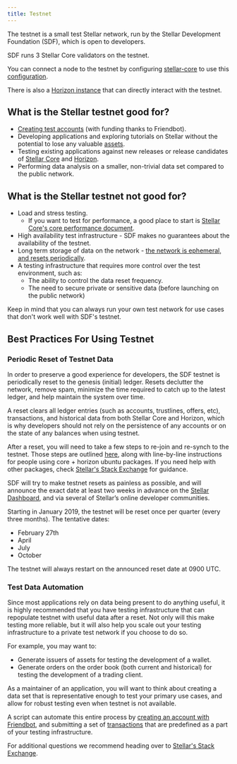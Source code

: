 ```yaml
---
title: Testnet
---
```


The testnet is a small test Stellar network, run by the Stellar Development
Foundation (SDF), which is open to developers.

SDF runs 3 Stellar Core validators on the testnet.

You can connect a node to the testnet by configuring [stellar-core](https://github.com/stellar/stellar-core) to use this
[configuration](https://github.com/stellar/stellar-core/blob/master/docs/stellar-core_testnet.cfg).

There is also a [Horizon instance](https://horizon-testnet.stellar.org/) that
can directly interact with the testnet.

## What is the Stellar testnet good for?

* [Creating test accounts](../get-started/create-account.md) (with funding thanks to Friendbot).
* Developing applications and exploring tutorials on Stellar without the
  potential to lose any valuable [assets](assets.md).
* Testing existing applications against new releases or release candidates of
  [Stellar Core](https://github.com/stellar/stellar-core/releases) and [Horizon](https://github.com/stellar/go/releases).
* Performing data analysis on a smaller, non-trivial data set compared to the public network.

## What is the Stellar testnet not good for?

* Load and stress testing.
  * If you want to test for performance, a good place to
    start is
    [Stellar Core's core performance document](https://github.com/stellar/stellar-core/blob/master/performance-eval.md#networks-to-test-against).
* High availability test infrastructure - SDF makes no guarantees about the
  availability of the testnet.
* Long term storage of data on the network - [the network is ephemeral, and resets periodically](test-net.md#periodic-reset-of-testnet-data).
* A testing infrastructure that requires more control over the test environment,
  such as:
  * The ability to control the data reset frequency.
  * The need to secure private or sensitive data (before launching on the public network)

Keep in mind that you can always run your own test network for use cases that
don't work well with SDF's testnet.

## Best Practices For Using Testnet

### Periodic Reset of Testnet Data
In order to preserve a good experience for developers, the SDF testnet is
periodically reset to the genesis (initial) ledger. Resets declutter the network, remove
spam, minimize the time required to catch up to the latest ledger, and help
maintain the system over time.

A reset clears all ledger entries (such as accounts, trustlines, offers,
etc), transactions, and historical data from both Stellar Core and
Horizon, which is why developers should not rely on the persistence of any accounts or on the state of any balances when using testnet.

After a reset, you will need to take a few steps to re-join and re-synch to the testnet.  Those steps are outlined [here](https://github.com/stellar/packages#testnet-reset), along with line-by-line instructions for people using core + horizon ubuntu packages.  If you need help with other packages, check [Stellar's Stack Exchange](https://stellar.stackexchange.com/) for guidance.

SDF will try to make testnet resets as painless as possible, and will announce the exact date at least two weeks in advance on the [Stellar Dashboard](http://dashboard.stellar.org/), and via several of Stellar’s online developer communities.

Starting in January 2019, the testnet will be reset once per quarter (every
three months).  The tentative dates:

* February 27th
* April
* July
* October

The testnet will always restart on the announced reset date at 0900 UTC.

### Test Data Automation

Since most applications rely on data being present to do anything useful, it is
highly recommended that you have testing infrastructure that can repopulate
testnet with useful data after a reset. Not only will this make testing more
reliable, but it will also help you scale out your testing infrastructure to
a private test network if you choose to do so.

For example, you may want to:
* Generate issuers of assets for testing the development of a wallet.
* Generate orders on the order book (both current and historical) for testing
  the development of a trading client.

As a maintainer of an application, you will want to think about creating a data
set that is representative enough to test your primary use cases, and allow for
robust testing even when testnet is not available.

A script can automate this entire process by [creating an account with
Friendbot](../get-started/create-account.md), and submitting a set of
[transactions](transactions.md) that are predefined as a part of
your testing infrastructure.

For additional questions we recommend heading over to
[Stellar's Stack Exchange](https://stellar.stackexchange.com/).
